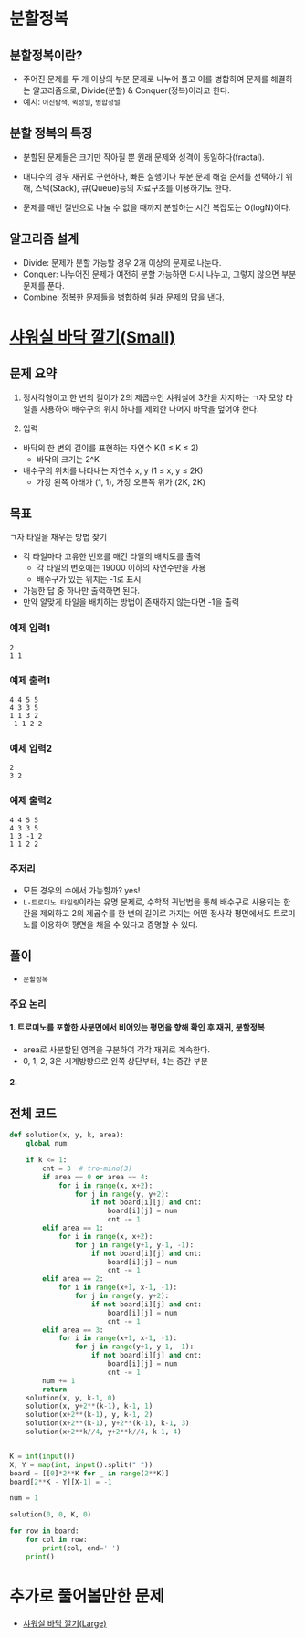 # 분할정복

## 분할정복이란?

- 주어진 문제를 두 개 이상의 부분 문제로 나누어 풀고 이를 병합하여 문제를 해결하는 알고리즘으로, Divide(분할) & Conquer(정복)이라고 한다.
- 예시: `이진탐색`, `퀵정렬`, `병합정렬`

## 분할 정복의 특징

- 분할된 문제들은 크기만 작아질 뿐 원래 문제와 성격이 동일하다(fractal).

- 대다수의 경우 재귀로 구현하나, 빠른 실행이나 부분 문제 해결 순서를 선택하기 위해, 스택(Stack), 큐(Queue)등의 자료구조를 이용하기도 한다.

- 문제를 매번 절반으로 나눌 수 없을 때까지 분할하는 시간 복잡도는 O(logN)이다.

## 알고리즘 설계

- Divide: 문제가 분할 가능할 경우 2개 이상의 문제로 나눈다.
- Conquer: 나누어진 문제가 여전히 분할 가능하면 다시 나누고, 그렇지 않으면 부분 문제를 푼다.
- Combine: 정복한 문제들을 병합하여 원래 문제의 답을 낸다.

# [샤워실 바닥 깔기(Small)](https://www.acmicpc.net/problem/14600)

## 문제 요약

1. 정사각형이고 한 변의 길이가 2의 제곱수인 샤워실에 3칸을 차지하는 ㄱ자 모양 타일을 사용하여 배수구의 위치 하나를 제외한 나머지 바닥을 덮어야 한다.

2. 입력

- 바닥의 한 변의 길이를 표현하는 자연수 K(1 ≤ K ≤ 2)
  - 바닥의 크기는 2^K
- 배수구의 위치를 나타내는 자연수 x, y (1 ≤ x, y ≤ 2K)
  - 가장 왼쪽 아래가 (1, 1), 가장 오른쪽 위가 (2K, 2K)

## 목표

ㄱ자 타일을 채우는 방법 찾기

- 각 타일마다 고유한 번호를 매긴 타일의 배치도를 출력
  - 각 타일의 번호에는 19000 이하의 자연수만을 사용
  - 배수구가 있는 위치는 -1로 표시
- 가능한 답 중 하나만 출력하면 된다.
- 만약 알맞게 타일을 배치하는 방법이 존재하지 않는다면 -1을 출력

### 예제 입력1

```
2
1 1
```

### 예제 출력1

```
4 4 5 5
4 3 3 5
1 1 3 2
-1 1 2 2
```

### 예제 입력2

```
2
3 2
```

### 예제 출력2

```
4 4 5 5
4 3 3 5
1 3 -1 2
1 1 2 2
```

### 주저리

- 모든 경우의 수에서 가능할까? yes!
- `L-트로미노 타일링`이라는 유명 문제로, 수학적 귀납법을 통해 배수구로 사용되는 한 칸을 제외하고 2의 제곱수를 한 변의 길이로 가지는 어떤 정사각 평면에서도 트로미노를 이용하여 평면을 채울 수 있다고 증명할 수 있다.

## 풀이

- `분할정복`

### 주요 논리

#### 1. 트로미노를 포함한 사분면에서 비어있는 평면을 향해 확인 후 재귀, 분할정복

- area로 사분할된 영역을 구분하여 각각 재귀로 계속한다.
- 0, 1, 2, 3은 시계방향으로 왼쪽 상단부터, 4는 중간 부분

#### 2.

## 전체 코드

```python
def solution(x, y, k, area):
    global num

    if k <= 1:
        cnt = 3  # tro-mino(3)
        if area == 0 or area == 4:
            for i in range(x, x+2):
                for j in range(y, y+2):
                    if not board[i][j] and cnt:
                        board[i][j] = num
                        cnt -= 1
        elif area == 1:
            for i in range(x, x+2):
                for j in range(y+1, y-1, -1):
                    if not board[i][j] and cnt:
                        board[i][j] = num
                        cnt -= 1
        elif area == 2:
            for i in range(x+1, x-1, -1):
                for j in range(y, y+2):
                    if not board[i][j] and cnt:
                        board[i][j] = num
                        cnt -= 1
        elif area == 3:
            for i in range(x+1, x-1, -1):
                for j in range(y+1, y-1, -1):
                    if not board[i][j] and cnt:
                        board[i][j] = num
                        cnt -= 1
        num += 1
        return
    solution(x, y, k-1, 0)
    solution(x, y+2**(k-1), k-1, 1)
    solution(x+2**(k-1), y, k-1, 2)
    solution(x+2**(k-1), y+2**(k-1), k-1, 3)
    solution(x+2**k//4, y+2**k//4, k-1, 4)


K = int(input())
X, Y = map(int, input().split(" "))
board = [[0]*2**K for _ in range(2**K)]
board[2**K - Y][X-1] = -1

num = 1

solution(0, 0, K, 0)

for row in board:
    for col in row:
        print(col, end=' ')
    print()

```

# 추가로 풀어볼만한 문제

- [샤워실 바닥 깔기(Large)](https://www.acmicpc.net/problem/14601)
